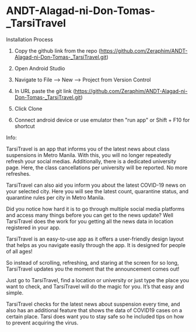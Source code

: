 # ANDT-Alagad-ni-Don-Tomas-_TarsiTravel

Installation Process

1. Copy the github link from the repo (https://github.com/Zeraphim/ANDT-Alagad-ni-Don-Tomas-_TarsiTravel.git)

2. Open Android Studio

3. Navigate to File --> New --> Project from Version Control

4. In URL paste the git link (https://github.com/Zeraphim/ANDT-Alagad-ni-Don-Tomas-_TarsiTravel.git)

5. Click Clone

6. Connect android device or use emulator then "run app" or Shift + F10 for shortcut

Info:

TarsiTravel is an app that informs you of the latest news about class suspensions in Metro Manila. 
With this, you will no longer repeatedly refresh your social medias. Additionally, there is a dedicated university page.
Here, the class cancellations per university will be reported. No more refreshes.

TarsiTravel can also aid you inform you about the latest COVID-19 news on your selected city.
Here you will see the latest count, quarantine status, and quarantine rules per city in Metro Manila. 

Did you notice how hard it is to go through multiple social media platforms and access many
things before you can get to the news update? Well TarsiTravel does the work for you getting all the news data in location registered in your app. 

TarsiTravel is an easy-to-use app as it offers a user-friendly design layout
that helps as you navigate easily through the app. It is designed for people of all ages!

So instead of scrolling, refreshing, and staring at the screen for so long,
TarsiTravel updates you the moment that the announcement comes out! 

Just go to TarsiTravel, find a location or university or just type the place you want to check,
and TarsiTravel will do the magic for you. It’s that easy and simple. 

TarsiTravel checks for the latest news about suspension every time, and also has an additional
feature that shows the data of COVID19 cases on a certain place. Tarsi does want you to stay safe so he included tips on how to prevent acquiring the virus.   

